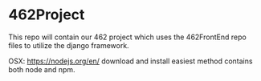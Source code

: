 # 462Project
This repo will contain our 462 project which uses the 462FrontEnd repo files 
to utilize the django framework. 

OSX: 
https://nodejs.org/en/ 
download and install easiest method contains both node and npm. 
